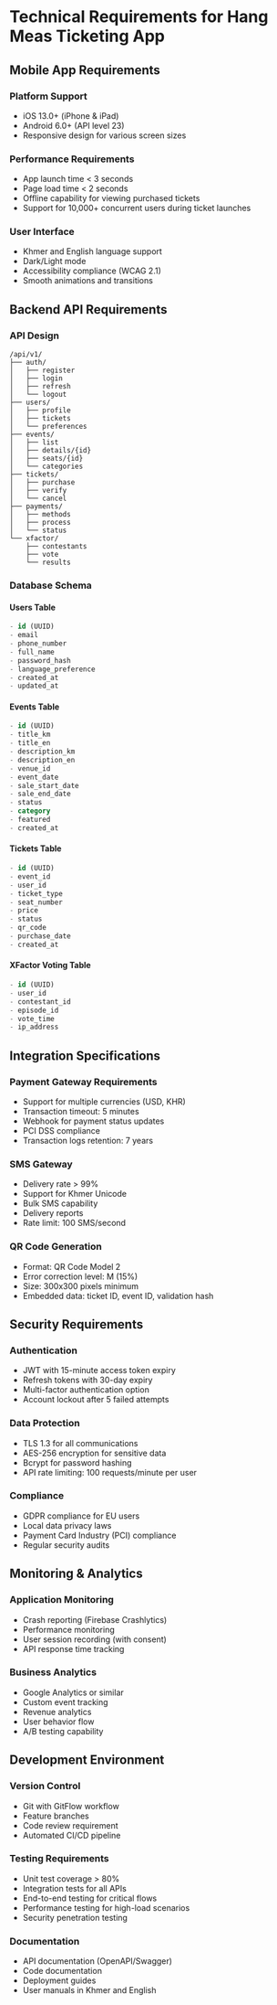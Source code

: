 # Technical Requirements for Hang Meas Ticketing App

## Mobile App Requirements

### Platform Support
- iOS 13.0+ (iPhone & iPad)
- Android 6.0+ (API level 23)
- Responsive design for various screen sizes

### Performance Requirements
- App launch time < 3 seconds
- Page load time < 2 seconds
- Offline capability for viewing purchased tickets
- Support for 10,000+ concurrent users during ticket launches

### User Interface
- Khmer and English language support
- Dark/Light mode
- Accessibility compliance (WCAG 2.1)
- Smooth animations and transitions

## Backend API Requirements

### API Design
```
/api/v1/
├── auth/
│   ├── register
│   ├── login
│   ├── refresh
│   └── logout
├── users/
│   ├── profile
│   ├── tickets
│   └── preferences
├── events/
│   ├── list
│   ├── details/{id}
│   ├── seats/{id}
│   └── categories
├── tickets/
│   ├── purchase
│   ├── verify
│   └── cancel
├── payments/
│   ├── methods
│   ├── process
│   └── status
└── xfactor/
    ├── contestants
    ├── vote
    └── results
```

### Database Schema

#### Users Table
```sql
- id (UUID)
- email
- phone_number
- full_name
- password_hash
- language_preference
- created_at
- updated_at
```

#### Events Table
```sql
- id (UUID)
- title_km
- title_en
- description_km
- description_en
- venue_id
- event_date
- sale_start_date
- sale_end_date
- status
- category
- featured
- created_at
```

#### Tickets Table
```sql
- id (UUID)
- event_id
- user_id
- ticket_type
- seat_number
- price
- status
- qr_code
- purchase_date
- created_at
```

#### XFactor Voting Table
```sql
- id (UUID)
- user_id
- contestant_id
- episode_id
- vote_time
- ip_address
```

## Integration Specifications

### Payment Gateway Requirements
- Support for multiple currencies (USD, KHR)
- Transaction timeout: 5 minutes
- Webhook for payment status updates
- PCI DSS compliance
- Transaction logs retention: 7 years

### SMS Gateway
- Delivery rate > 99%
- Support for Khmer Unicode
- Bulk SMS capability
- Delivery reports
- Rate limit: 100 SMS/second

### QR Code Generation
- Format: QR Code Model 2
- Error correction level: M (15%)
- Size: 300x300 pixels minimum
- Embedded data: ticket ID, event ID, validation hash

## Security Requirements

### Authentication
- JWT with 15-minute access token expiry
- Refresh tokens with 30-day expiry
- Multi-factor authentication option
- Account lockout after 5 failed attempts

### Data Protection
- TLS 1.3 for all communications
- AES-256 encryption for sensitive data
- Bcrypt for password hashing
- API rate limiting: 100 requests/minute per user

### Compliance
- GDPR compliance for EU users
- Local data privacy laws
- Payment Card Industry (PCI) compliance
- Regular security audits

## Monitoring & Analytics

### Application Monitoring
- Crash reporting (Firebase Crashlytics)
- Performance monitoring
- User session recording (with consent)
- API response time tracking

### Business Analytics
- Google Analytics or similar
- Custom event tracking
- Revenue analytics
- User behavior flow
- A/B testing capability

## Development Environment

### Version Control
- Git with GitFlow workflow
- Feature branches
- Code review requirement
- Automated CI/CD pipeline

### Testing Requirements
- Unit test coverage > 80%
- Integration tests for all APIs
- End-to-end testing for critical flows
- Performance testing for high-load scenarios
- Security penetration testing

### Documentation
- API documentation (OpenAPI/Swagger)
- Code documentation
- Deployment guides
- User manuals in Khmer and English